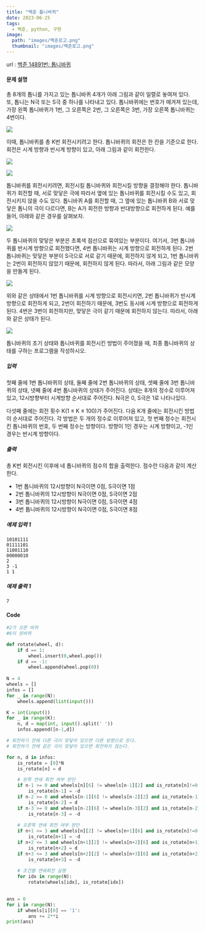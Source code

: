 ```yaml
---
title: "백준 톱니바퀴"
date: 2023-06-25
tags:
  - 백준, python, 구현
image:
  path: "images/백준로고.png"
  thumbnail: "images/백준로고.png"
---
```


url : [백준 14891번: 톱니바퀴](https://www.acmicpc.net/problem/14891)
#### 문제 설명
총 8개의 톱니를 가지고 있는 톱니바퀴 4개가 아래 그림과 같이 일렬로 놓여져 있다. 또, 톱니는 N극 또는 S극 중 하나를 나타내고 있다. 톱니바퀴에는 번호가 매겨져 있는데, 가장 왼쪽 톱니바퀴가 1번, 그 오른쪽은 2번, 그 오른쪽은 3번, 가장 오른쪽 톱니바퀴는 4번이다.

![](https://onlinejudgeimages.s3-ap-northeast-1.amazonaws.com/problem/14891/1.png)

이때, 톱니바퀴를 총 K번 회전시키려고 한다. 톱니바퀴의 회전은 한 칸을 기준으로 한다. 회전은 시계 방향과 반시계 방향이 있고, 아래 그림과 같이 회전한다.

![](https://onlinejudgeimages.s3-ap-northeast-1.amazonaws.com/problem/14891/2.png)

![](https://onlinejudgeimages.s3-ap-northeast-1.amazonaws.com/problem/14891/3.png)

톱니바퀴를 회전시키려면, 회전시킬 톱니바퀴와 회전시킬 방향을 결정해야 한다. 톱니바퀴가 회전할 때, 서로 맞닿은 극에 따라서 옆에 있는 톱니바퀴를 회전시킬 수도 있고, 회전시키지 않을 수도 있다. 톱니바퀴 A를 회전할 때, 그 옆에 있는 톱니바퀴 B와 서로 맞닿은 톱니의 극이 다르다면, B는 A가 회전한 방향과 반대방향으로 회전하게 된다. 예를 들어, 아래와 같은 경우를 살펴보자.

![](https://onlinejudgeimages.s3-ap-northeast-1.amazonaws.com/problem/14891/4.png)

두 톱니바퀴의 맞닿은 부분은 초록색 점선으로 묶여있는 부분이다. 여기서, 3번 톱니바퀴를 반시계 방향으로 회전했다면, 4번 톱니바퀴는 시계 방향으로 회전하게 된다. 2번 톱니바퀴는 맞닿은 부분이 S극으로 서로 같기 때문에, 회전하지 않게 되고, 1번 톱니바퀴는 2번이 회전하지 않았기 때문에, 회전하지 않게 된다. 따라서, 아래 그림과 같은 모양을 만들게 된다.

![](https://onlinejudgeimages.s3-ap-northeast-1.amazonaws.com/problem/14891/5.png)

위와 같은 상태에서 1번 톱니바퀴를 시계 방향으로 회전시키면, 2번 톱니바퀴가 반시계 방향으로 회전하게 되고, 2번이 회전하기 때문에, 3번도 동시에 시계 방향으로 회전하게 된다. 4번은 3번이 회전하지만, 맞닿은 극이 같기 때문에 회전하지 않는다. 따라서, 아래와 같은 상태가 된다.

![](https://onlinejudgeimages.s3-ap-northeast-1.amazonaws.com/problem/14891/6.png)

톱니바퀴의 초기 상태와 톱니바퀴를 회전시킨 방법이 주어졌을 때, 최종 톱니바퀴의 상태를 구하는 프로그램을 작성하시오.

##### 입력

첫째 줄에 1번 톱니바퀴의 상태, 둘째 줄에 2번 톱니바퀴의 상태, 셋째 줄에 3번 톱니바퀴의 상태, 넷째 줄에 4번 톱니바퀴의 상태가 주어진다. 상태는 8개의 정수로 이루어져 있고, 12시방향부터 시계방향 순서대로 주어진다. N극은 0, S극은 1로 나타나있다.

다섯째 줄에는 회전 횟수 K(1 ≤ K ≤ 100)가 주어진다. 다음 K개 줄에는 회전시킨 방법이 순서대로 주어진다. 각 방법은 두 개의 정수로 이루어져 있고, 첫 번째 정수는 회전시킨 톱니바퀴의 번호, 두 번째 정수는 방향이다. 방향이 1인 경우는 시계 방향이고, -1인 경우는 반시계 방향이다.

##### 출력

총 K번 회전시킨 이후에 네 톱니바퀴의 점수의 합을 출력한다. 점수란 다음과 같이 계산한다.

-   1번 톱니바퀴의 12시방향이 N극이면 0점, S극이면 1점
-   2번 톱니바퀴의 12시방향이 N극이면 0점, S극이면 2점
-   3번 톱니바퀴의 12시방향이 N극이면 0점, S극이면 4점
-   4번 톱니바퀴의 12시방향이 N극이면 0점, S극이면 8점


##### 예제 입력 1
    10101111
    01111101
    11001110
    00000010
    2
    3 -1
    1 1

##### 예제 출력 1
    7

#### Code
```python
#2가 오른 바퀴
#6이 왼바퀴

def rotate(wheel, d):
    if d == 1:
        wheel.insert(0,wheel.pop())
    if d == -1:
        wheel.append(wheel.pop(0))
    
N = 4
wheels = [] 
infos = []
for _ in range(N):
    wheels.append(list(input()))

K = int(input())
for _ in range(K):
    n, d = map(int, input().split(' '))
    infos.append([n-1,d])

# 회전하기 전에 다른 극이 맞닿아 있으면 다른 방향으로 돈다.
# 회전하기 전에 같은 극이 맞닿아 있으면 회전하지 않는다.

for n, d in infos:
    is_rotate = [0]*N
    is_rotate[n] = d

    # 왼쪽 연쇄 회전 여부 판단 
    if n-1 >= 0 and wheels[n][6] != wheels[n-1][2] and is_rotate[n]!=0:
        is_rotate[n-1] = -d
    if n-2 >= 0 and wheels[n-1][6] != wheels[n-2][2] and is_rotate[n-1]!=0:
        is_rotate[n-2] = d
    if n-3 >= 0 and wheels[n-2][6] != wheels[n-3][2] and is_rotate[n-2]!=0:
        is_rotate[n-3] = -d 
    
    # 오른쪽 연쇄 회전 여부 판단
    if n+1 <= 3 and wheels[n][2] != wheels[n+1][6] and is_rotate[n]!=0:
        is_rotate[n+1] = -d
    if n+2 <= 3 and wheels[n+1][2] != wheels[n+2][6] and is_rotate[n+1]!=0:
        is_rotate[n+2] = d
    if n+3 <= 3 and wheels[n+2][2] != wheels[n+3][6] and is_rotate[n+2]!=0:
        is_rotate[n+3] = -d
        
    # 조건별 연쇄회전 실행
    for idx in range(N):
        rotate(wheels[idx], is_rotate[idx])
    

ans = 0
for i in range(N):
    if wheels[i][0] == '1':
        ans += 2**i
print(ans)
    
```

